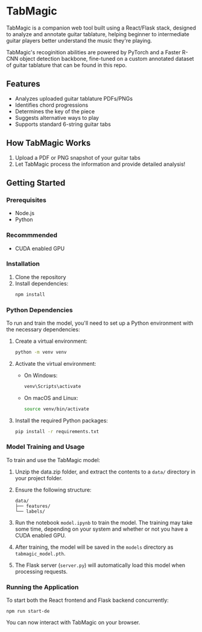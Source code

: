 # TabMagic

TabMagic is a companion web tool built using a React/Flask stack, designed to analyze and annotate guitar tablature, helping beginner to intermediate guitar players better understand the music they're playing.

TabMagic's recoginition abilities are powered by PyTorch and a Faster R-CNN object detection backbone, fine-tuned on a custom annotated dataset of guitar tablature that can be found in this repo.

## Features

- Analyzes uploaded guitar tablature PDFs/PNGs
- Identifies chord progressions
- Determines the key of the piece
- Suggests alternative ways to play
- Supports standard 6-string guitar tabs

## How TabMagic Works

1. Upload a PDF or PNG snapshot of your guitar tabs
2. Let TabMagic process the information and provide detailed analysis!

## Getting Started

### Prerequisites

- Node.js
- Python

### Recommmended

- CUDA enabled GPU

### Installation

1. Clone the repository
2. Install dependencies:
   ```bash
   npm install
   ```

### Python Dependencies

To run and train the model, you'll need to set up a Python environment with the necessary dependencies:

1. Create a virtual environment:
   ```bash
   python -m venv venv
   ```

2. Activate the virtual environment:
   - On Windows:
     ```bash
     venv\Scripts\activate
     ```
   - On macOS and Linux:
     ```bash
     source venv/bin/activate
     ```

3. Install the required Python packages:
   ```bash
   pip install -r requirements.txt
   ```

### Model Training and Usage

To train and use the TabMagic model:

1. Unzip the data.zip folder, and extract the contents to a `data/` directory in your project folder.

2. Ensure the following structure:
   ```
   data/
   ├── features/
   └── labels/
   ```

3. Run the notebook `model.ipynb` to train the model. The training may take some time, depending on your system and whether or not you have a CUDA enabled GPU.

4. After training, the model will be saved in the `models` directory as `tabmagic_model.pth`.

5. The Flask server (`server.py`) will automatically load this model when processing requests.

### Running the Application

To start both the React frontend and Flask backend concurrently:

```
npm run start-de
```

You can now interact with TabMagic on your browser.